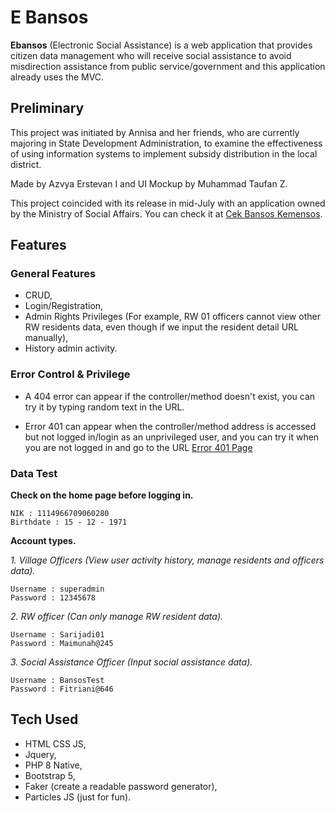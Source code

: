 # E Bansos

**Ebansos** (Electronic Social Assistance) is a web application that provides citizen data management who will receive social assistance to avoid misdirection assistance from public service/government and this application already uses the MVC.

## Preliminary

This project was initiated by Annisa and her friends, who are currently majoring in State Development Administration, to examine the effectiveness of using information systems to implement subsidy distribution in the local district.

Made by Azvya Erstevan I and UI Mockup by Muhammad Taufan Z.

This project coincided with its release in mid-July with an application owned by the Ministry of Social Affairs. You can check it at [Cek Bansos Kemensos](https://cekbansos.kemensos.go.id/).

## Features

### General Features
- CRUD,
- Login/Registration,
- Admin Rights Privileges (For example, RW 01 officers cannot view other RW residents data, even though if we input the resident detail URL manually),
- History admin activity.

### Error Control & Privilege

- A 404 error can appear if the controller/method doesn't exist, you can try it by typing random text in the URL.

- Error 401 can appear when the controller/method address is accessed but not logged in/login as an unprivileged user, and you can try it when you are not logged in and go to the URL [Error 401 Page](https://ebansostest.erstevn.com/admin)

### Data Test

**Check on the home page before logging in.**
```
NIK : 1114966709060280
Birthdate : 15 - 12 - 1971
```
**Account types.**

_1. Village Officers (View user activity history, manage residents and officers data)._
``` 
Username : superadmin
Password : 12345678
```

_2. RW officer (Can only manage RW resident data)._
```
Username : Sarijadi01
Password : Maimunah@245
```
_3. Social Assistance Officer (Input social assistance data)._
```
Username : BansosTest
Password : Fitriani@646
```
## Tech Used

- HTML CSS JS,
- Jquery,
- PHP 8 Native,
- Bootstrap 5,
- Faker (create a readable password generator),
- Particles JS (just for fun).
